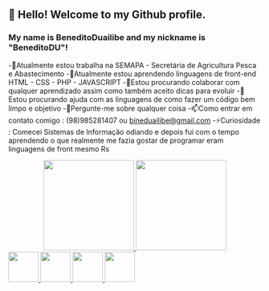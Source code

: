 ## 👋 Hello! Welcome to my Github profile.
### My name is BeneditoDuailibe and my nickname is "BeneditoDU"!


-🔭Atualmente estou trabalha na SEMAPA - Secretária de Agricultura Pesca e Abastecimento
-🌱Atualmente estou aprendendo linguagens de front-end HTML - CSS - PHP - JAVASCRIPT
-👯Estou procurando colaborar com qualquer aprendizado assim como também aceito dicas para evoluir
-🤔Estou procurando ajuda com as linguagens de como fazer um código bem limpo e objetivo
-💬Pergunte-me sobre qualquer coisa
-📫Como entrar em contato comigo : (98)985281407 ou bineduailibe@gmail.com
-⚡Curiosidade : Comecei Sistemas de Informação odiando e depois fui com o tempo aprendendo o que realmente me fazia gostar de programar eram linguagens de front mesmo Rs

<div align="center">
  <a href="https://github.com/BeneditoDU">
  <img height="180em" src="https://github-readme-stats.vercel.app/api?username=BeneditoDu&show_icons=true&theme=dracula&include_all_commits=true&count_private=true"/>
  <img height="180em" src="https://github-readme-stats.vercel.app/api/top-langs/?username=BeneditoDu&layout=compact&langs_count=7&theme=dracula"/>
</div>


<img src="https://cdn.jsdelivr.net/gh/devicons/devicon/icons/css3/css3-original-wordmark.svg" height="60" width="60">
<img src="https://cdn.jsdelivr.net/gh/devicons/devicon/icons/php/php-original.svg" height="60" width="60">
<img src="https://cdn.jsdelivr.net/gh/devicons/devicon/icons/html5/html5-original-wordmark.svg" height="60" width="60">
<img src="https://cdn.jsdelivr.net/gh/devicons/devicon/icons/javascript/javascript-original.svg" height="60" width="60">

